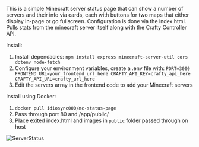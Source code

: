 This is a simple Minecraft server status page that can show a number of servers and their info via cards, each with buttons for two maps that either display in-page or go fullscreen. Configuration is done via the index.html. Pulls stats from the minecraft server itself along with the Crafty Controller API.

Install:
1. Install dependacies: `npm install express minecraft-server-util cors dotenv node-fetch`
2. Configure your environment variables, create a .env file with: 
`PORT=3000
FRONTEND_URL=your_frontend_url_here
CRAFTY_API_KEY=crafty_api_here
CRAFTY_API_URL=crafty_url_here`
4. Edit the servers array in the frontend code to add your Minecraft servers

Install using Docker:
1. `docker pull idiosync000/mc-status-page`
2. Pass through port 80 and /app/public/
3. Place exited index.html and images in `public` folder passed through on host

![ServerStatus](https://raw.githubusercontent.com/idio-sync/mc-status-page/refs/heads/main/screenshot.png)
